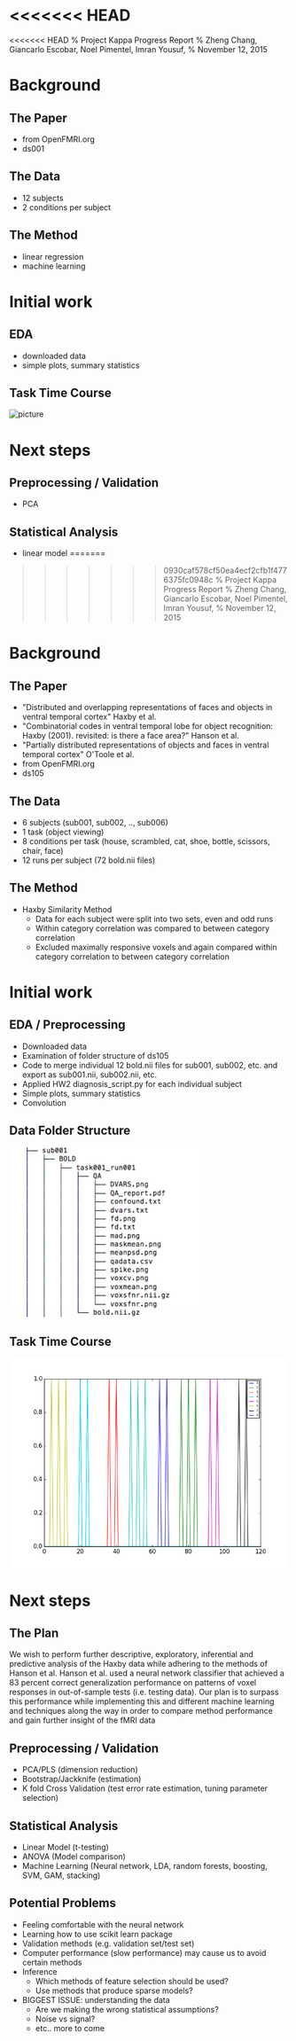 <<<<<<< HEAD
=======
<<<<<<< HEAD
% Project Kappa Progress Report
% Zheng Chang, Giancarlo Escobar, Noel Pimentel, Imran Yousuf, 
% November 12, 2015

# Background

## The Paper

- from OpenFMRI.org
- ds001

## The Data

- 12 subjects
- 2 conditions per subject


## The Method

- linear regression
- machine learning

# Initial work

## EDA

- downloaded data
- simple plots, summary statistics

## Task Time Course 
![picture](https://github.com/changzheng1993/project-kappa/blob/master/slides/time_course.png )
# Next steps

## Preprocessing / Validation

- PCA

## Statistical Analysis

- linear model
=======
>>>>>>> 0930caf578cf50ea4ecf2cfb1f4776375fc0948c
% Project Kappa Progress Report
% Zheng Chang, Giancarlo Escobar, Noel Pimentel, Imran Yousuf, 
% November 12, 2015

# Background

## The Paper
- "Distributed and overlapping representations of faces and objects in ventral temporal cortex" Haxby et al.
- "Combinatorial codes in ventral temporal lobe for object recognition: Haxby (2001). revisited: is there a face area?" Hanson et al.
- "Partially distributed representations of objects and faces in ventral temporal cortex" O'Toole et al.
- from OpenFMRI.org
- ds105 

## The Data

- 6 subjects (sub001, sub002, .., sub006)
- 1 task (object viewing)
- 8 conditions per task (house, scrambled, cat, shoe, bottle, scissors, chair, face)
- 12 runs per subject (72 bold.nii files)

## The Method

- Haxby Similarity Method
    - Data for each subject were split into two sets, even and odd runs
    - Within category correlation was compared to between category correlation
    - Excluded maximally responsive voxels and again compared within category correlation to between category correlation
	
# Initial work

## EDA / Preprocessing

- Downloaded data
- Examination of folder structure of ds105
- Code to merge individual 12 bold.nii files for sub001, sub002, etc. and export as sub001.nii, sub002.nii, etc.
- Applied HW2 diagnosis_script.py for each individual subject
- Simple plots, summary statistics
- Convolution

## Data Folder Structure
![picture](structure.png )

## Task Time Course
![picture](time_course.png )

# Next steps

## The Plan

We wish to perform further descriptive, exploratory, inferential and predictive analysis of the Haxby data while adhering to the methods of Hanson et al.  Hanson et al. used a neural network classifier that achieved a 83 percent correct generalization performance on patterns of voxel responses in out-of-sample tests (i.e. testing data). Our plan is to surpass this performance while implementing this and different machine learning and techniques along the way in order to compare method performance and gain further insight of the fMRI data

## Preprocessing / Validation

- PCA/PLS (dimension reduction)
- Bootstrap/Jackknife (estimation)
- K fold Cross Validation (test error rate estimation, tuning parameter selection)

## Statistical Analysis

- Linear Model (t-testing)
- ANOVA (Model comparison)
- Machine Learning (Neural network, LDA, random forests, boosting, SVM, GAM, stacking)

## Potential Problems

- Feeling comfortable with the neural network
- Learning how to use scikit learn package
- Validation methods (e.g. validation set/test set)
- Computer performance (slow performance) may cause us to avoid certain methods 
- Inference
    - Which methods of feature selection should be used? 
    - Use methods that produce sparse models?
- BIGGEST ISSUE: understanding the data
    - Are we making the wrong statistical assumptions?
    - Noise vs signal?
    - etc.. more to come 
